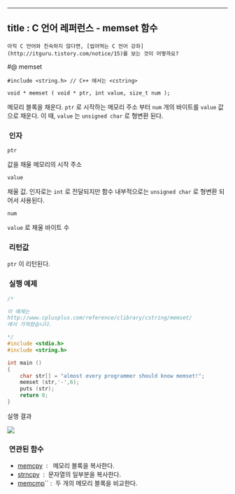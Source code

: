----------------
title : C 언어 레퍼런스 - memset 함수
--------------



```warning
아직 C 언어와 친숙하지 않다면, [씹어먹는 C 언어 강좌](http://itguru.tistory.com/notice/15)를 보는 것이 어떻까요?

```

#@ memset

```info
#include <string.h> // C++ 에서는 <cstring>

void * memset ( void * ptr, int value, size_t num );
```


메모리 블록을 채운다.
`ptr` 로 시작하는 메모리 주소 부터 `num` 개의 바이트를 `value` 값으로 채운다. 이 때, `value` 는 `unsigned char` 로 형변환 된다.



###  인자


`ptr`

값을 채울 메모리의 시작 주소

`value`

채울 값. 인자로는 `int` 로 전달되지만 함수 내부적으로는 `unsigned char` 로 형변환 되어서 사용된다.

`num`

`value` 로 채울 바이트 수



###  리턴값




`ptr` 이 리턴된다.



###  실행 예제


```cpp
/*

이 예제는
http://www.cplusplus.com/reference/clibrary/cstring/memset/
에서 가져왔습니다.

*/
#include <stdio.h>
#include <string.h>

int main ()
{
    char str[] = "almost every programmer should know memset!";
    memset (str,'-',6);
    puts (str);
    return 0;
}
```


실행 결과


![](http://img1.daumcdn.net/thumb/R1920x0/?fname=http%3A%2F%2Fcfile9.uf.tistory.com%2Fimage%2F19727B194CF1A1D02D9726)




###  연관된 함수





*  [memcpy](http://itguru.tistory.com/77)  :   메모리 블록을 복사한다.
*  [strncpy](http://itguru.tistory.com/80)  :  문자열의 일부분을 복사한다.
*  [memcmp](http://itguru.tistory.com/84)`` :  두 개의 메모리 블록을 비교한다.
